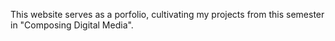 This website serves as a porfolio, cultivating my projects from this semester in "Composing Digital Media".
